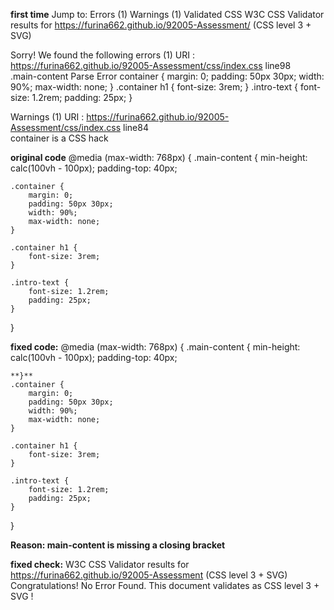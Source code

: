 **first time**
Jump to: Errors (1) Warnings (1) Validated CSS
W3C CSS Validator results for https://furina662.github.io/92005-Assessment/ (CSS level 3 + SVG)

Sorry! We found the following errors (1)
URI : https://furina662.github.io/92005-Assessment/css/index.css
line98	
.main-content	Parse Error container { margin: 0; padding: 50px 30px; width: 90%; max-width: none; } 
.container h1 { font-size: 3rem; } 
.intro-text { font-size: 1.2rem; padding: 25px; }

Warnings (1)
URI : https://furina662.github.io/92005-Assessment/css/index.css
line84		
container is a CSS hack

**original code**
@media (max-width: 768px) {
    .main-content {
        min-height: calc(100vh - 100px); 
        padding-top: 40px;
           
    
    .container {
        margin: 0;                  
        padding: 50px 30px;          
        width: 90%;                 
        max-width: none;   
    }
    
    .container h1 {
        font-size: 3rem;              
    }
    
    .intro-text {
        font-size: 1.2rem;            
        padding: 25px;              
    }
}



**fixed code:**
@media (max-width: 768px) {
    .main-content {
        min-height: calc(100vh - 100px); 
        padding-top: 40px;
           
    **}**
    .container {
        margin: 0;                  
        padding: 50px 30px;          
        width: 90%;                 
        max-width: none;   
    }
    
    .container h1 {
        font-size: 3rem;              
    }
    
    .intro-text {
        font-size: 1.2rem;            
        padding: 25px;              
    }
}

**Reason: main-content is missing a closing bracket**


**fixed check:**
W3C CSS Validator results for https://furina662.github.io/92005-Assessment (CSS level 3 + SVG)
Congratulations! No Error Found.
This document validates as CSS level 3 + SVG !